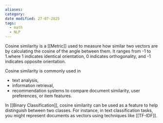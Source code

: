 ```yaml
---
aliases: 
category: 
date modified: 27-07-2025
tags:
  - math
  - NLP
---
```

Cosine similarity is a [[Metric]] used to measure how similar two vectors are by calculating the cosine of the angle between them. It ranges from -1 to 1.where 1 indicates identical orientation, 0 indicates orthogonality, and -1 indicates opposite orientation. 

Cosine similarity is commonly used in
- text analysis, 
- information retrieval, 
- recommendation systems to compare document similarity, user preferences, or item features.

In [[Binary Classification]], cosine similarity can be used as a feature to help distinguish between two classes. For instance, in text classification tasks, you might represent documents as vectors using techniques like [[TF-IDF]]. 